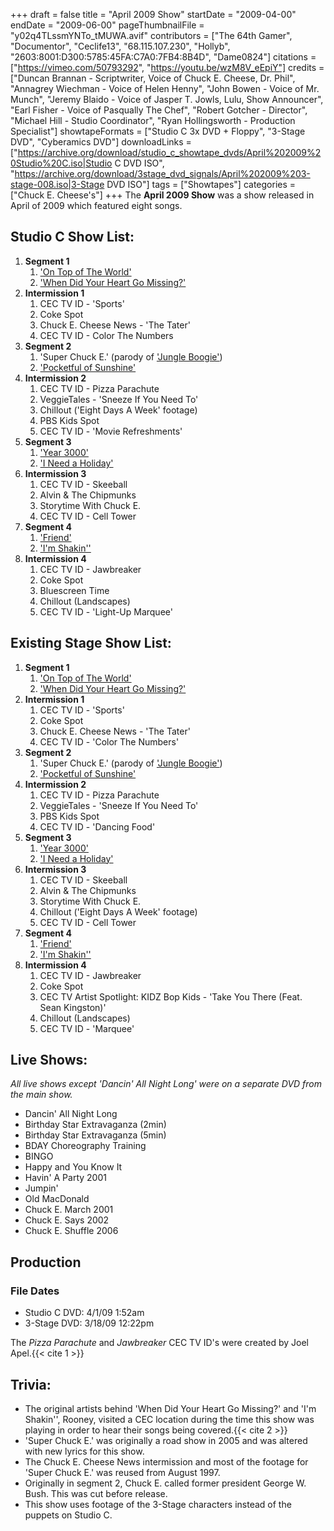 +++
draft = false
title = "April 2009 Show"
startDate = "2009-04-00"
endDate = "2009-06-00"
pageThumbnailFile = "y02q4TLssmYNTo_tMUWA.avif"
contributors = ["The 64th Gamer", "Documentor", "Ceclife13", "68.115.107.230", "Hollyb", "2603:8001:D300:5785:45FA:C7A0:7FB4:8B4D", "Dame0824"]
citations = ["https://vimeo.com/50793292", "https://youtu.be/wzM8V_eEpiY"]
credits = ["Duncan Brannan - Scriptwriter, Voice of Chuck E. Cheese, Dr. Phil", "Annagrey Wiechman - Voice of Helen Henny", "John Bowen - Voice of Mr. Munch", "Jeremy Blaido - Voice of Jasper T. Jowls, Lulu, Show Announcer", "Earl Fisher - Voice of Pasqually The Chef", "Robert Gotcher - Director", "Michael Hill - Studio Coordinator", "Ryan Hollingsworth - Production Specialist"]
showtapeFormats = ["Studio C 3x DVD + Floppy", "3-Stage DVD", "Cyberamics DVD"]
downloadLinks = ["https://archive.org/download/studio_c_showtape_dvds/April%202009%20Studio%20C.iso|Studio C DVD ISO", "https://archive.org/download/3stage_dvd_signals/April%202009%203-stage-008.iso|3-Stage DVD ISO"]
tags = ["Showtapes"]
categories = ["Chuck E. Cheese's"]
+++
The **April 2009 Show** was a show released in April of 2009 which featured eight songs.



## Studio C Show List:

1.  **Segment 1**
    1.  ['On Top of The World'](https://en.wikipedia.org/wiki/Boys_Like_Girls_(album))
    2.  ['When Did Your Heart Go Missing?'](https://en.wikipedia.org/wiki/When_Did_Your_Heart_Go_Missing%3F)
2.  **Intermission 1**
    1.  CEC TV ID - 'Sports'
    2.  Coke Spot
    3.  Chuck E. Cheese News - 'The Tater'
    4.  CEC TV ID - Color The Numbers
3.  **Segment 2**
    1.  'Super Chuck E.' (parody of ['Jungle Boogie'](https://en.wikipedia.org/wiki/Jungle_Boogie))
    2.  ['Pocketful of Sunshine'](https://en.wikipedia.org/wiki/Pocketful_of_Sunshine)
4.  **Intermission 2**
    1.  CEC TV ID - Pizza Parachute
    2.  VeggieTales - 'Sneeze If You Need To'
    3.  Chillout ('Eight Days A Week' footage)
    4.  PBS Kids Spot
    5.  CEC TV ID - 'Movie Refreshments'
5.  **Segment 3**
    1.  ['Year 3000'](https://en.wikipedia.org/wiki/Year_3000)
    2.  ['I Need a Holiday'](https://en.wikipedia.org/wiki/Scouting_for_Girls_(album))
6.  **Intermission 3**
    1.  CEC TV ID - Skeeball
    2.  Alvin & The Chipmunks
    3.  Storytime With Chuck E.
    4.  CEC TV ID - Cell Tower
7.  **Segment 4**
    1.  ['Friend'](https://en.wikipedia.org/wiki/Year_3000)
    2.  ['I'm Shakin''](https://en.wikipedia.org/wiki/Rooney_(album))
8.  **Intermission 4**
    1.  CEC TV ID - Jawbreaker
    2.  Coke Spot
    3.  Bluescreen Time
    4.  Chillout (Landscapes)
    5.  CEC TV ID - 'Light-Up Marquee'

## Existing Stage Show List:

1.  **Segment 1**
    1.  ['On Top of The World'](https://en.wikipedia.org/wiki/Boys_Like_Girls_(album))
    2.  ['When Did Your Heart Go Missing?'](https://en.wikipedia.org/wiki/When_Did_Your_Heart_Go_Missing%3F)
2.  **Intermission 1**
    1.  CEC TV ID - 'Sports'
    2.  Coke Spot
    3.  Chuck E. Cheese News - 'The Tater'
    4.  CEC TV ID - 'Color The Numbers'
3.  **Segment 2**
    1.  'Super Chuck E.' (parody of ['Jungle Boogie'](https://en.wikipedia.org/wiki/Jungle_Boogie))
    2.  ['Pocketful of Sunshine'](https://en.wikipedia.org/wiki/Pocketful_of_Sunshine)
4.  **Intermission 2**
    1.  CEC TV ID - Pizza Parachute
    2.  VeggieTales - 'Sneeze If You Need To'
    3.  PBS Kids Spot
    4.  CEC TV ID - 'Dancing Food'
5.  **Segment 3**
    1.  ['Year 3000'](https://en.wikipedia.org/wiki/Year_3000)
    2.  ['I Need a Holiday'](https://en.wikipedia.org/wiki/Scouting_for_Girls_(album))
6.  **Intermission 3**
    1.  CEC TV ID - Skeeball
    2.  Alvin & The Chipmunks
    3.  Storytime With Chuck E.
    4.  Chillout ('Eight Days A Week' footage)
    5.  CEC TV ID - Cell Tower
7.  **Segment 4**
    1.  ['Friend'](https://en.wikipedia.org/wiki/Year_3000)
    2.  ['I'm Shakin''](https://en.wikipedia.org/wiki/Rooney_(album))
8.  **Intermission 4**
    1.  CEC TV ID - Jawbreaker
    2.  Coke Spot
    3.  CEC TV Artist Spotlight: KIDZ Bop Kids - 'Take You There (Feat. Sean Kingston)'
    4.  Chillout (Landscapes)
    5.  CEC TV ID - 'Marquee'

## Live Shows:

*All live shows except 'Dancin' All Night Long' were on a separate DVD from the main show.*

- Dancin' All Night Long
- Birthday Star Extravaganza (2min)
- Birthday Star Extravaganza (5min)
- BDAY Choreography Training
- BINGO
- Happy and You Know It
- Havin' A Party 2001
- Jumpin'
- Old MacDonald
- Chuck E. March 2001
- Chuck E. Says 2002
- Chuck E. Shuffle 2006

## Production

### File Dates

- Studio C DVD: 4/1/09 1:52am
- 3-Stage DVD: 3/18/09 12:22pm


The *Pizza Parachute* and *Jawbreaker* CEC TV ID's were created by Joel Apel.{{< cite 1 >}}


## Trivia:

- The original artists behind 'When Did Your Heart Go Missing?' and 'I'm Shakin'', Rooney, visited a CEC location during the time this show was playing in order to hear their songs being covered.{{< cite 2 >}}
- 'Super Chuck E.' was originally a road show in 2005 and was altered with new lyrics for this show.
- The Chuck E. Cheese News intermission and most of the footage for 'Super Chuck E.' was reused from August 1997. 
- Originally in segment 2, Chuck E. called former president George W. Bush. This was cut before release.
- This show uses footage of the 3-Stage characters instead of the puppets on Studio C.
